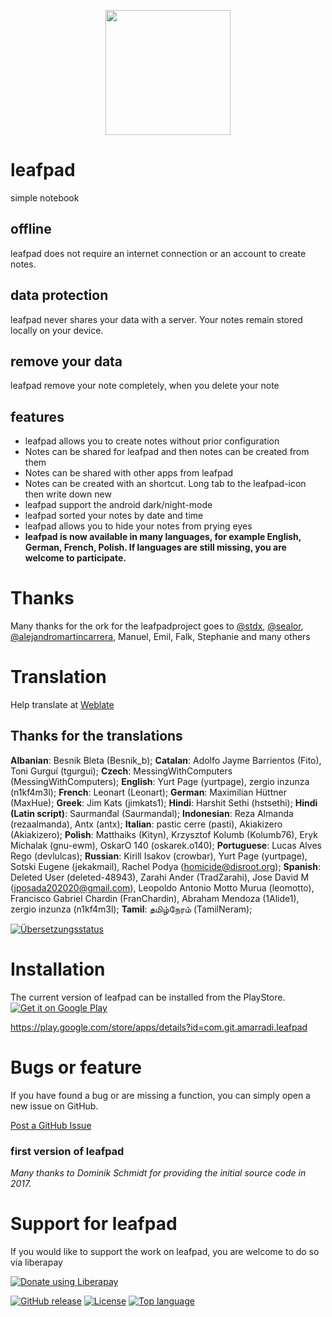 <p align="center"><img src="https://github.com/amarradi/leafpad/blob/development/dev/graphics/leaf-512_twig.png" height="200"/></p>

# leafpad
simple notebook

## offline
leafpad does not require an internet connection or an account to create notes.

## data protection
leafpad never shares your data with a server. Your notes remain stored locally on your device.

## remove your data
leafpad remove your note completely, when you delete your note

## features
* leafpad allows you to create notes without prior configuration
* Notes can be shared for leafpad and then notes can be created from them
* Notes can be shared with other apps from leafpad
* Notes can be created with an shortcut. Long tab to the leafpad-icon then write down new
* leafpad support the android dark/night-mode
* leafpad sorted your notes by date and time
*  leafpad allows you to hide your notes from prying eyes
* <b>leafpad is now available in many languages, for example English, German, French, Polish. If languages are still missing, you are welcome to participate.</b>

# Thanks
Many thanks for the ork for the leafpadproject goes to <a href='https://github.com/stdx'>@stdx</a>, <a href=https://github.com/sealor>@sealor</a>, <a href='https://github.com/alejandromartincarrera'>@alejandromartincarrera</a>, Manuel, Emil, Falk, Stephanie and many others


# Translation
Help translate at <a href='https://hosted.weblate.org/engage/leafpad/'>Weblate</a>

## Thanks for the translations
**Albanian**: Besnik Bleta (Besnik_b); **Catalan**: Adolfo Jayme Barrientos (Fito), Toni Gurguí (tgurgui); **Czech**: MessingWithComputers (MessingWithComputers); **English**: Yurt Page (yurtpage), zergio inzunza (n1kf4m3l); **French**: Leonart (Leonart); **German**: Maximilian Hüttner (MaxHue); **Greek**: Jim Kats (jimkats1); **Hindi**: Harshit Sethi (hstsethi); **Hindi (Latin script)**: Saurmanđal (Saurmandal); **Indonesian**: Reza Almanda (rezaalmanda), Antx (antx); **Italian**: pastic cerre (pasti), Akiakizero (Akiakizero); **Polish**: Matthaiks (Kityn), Krzysztof Kolumb (Kolumb76), Eryk Michalak (gnu-ewm), OskarO 140 (oskarek.o140); **Portuguese**: Lucas Alves Rego (devlulcas); **Russian**: Kirill Isakov (crowbar), Yurt Page (yurtpage), Sotski Eugene (jekakmail), Rachel Podya (homicide@disroot.org); **Spanish**: Deleted User (deleted-48943), Zarahi Ander (TradZarahi), Jose David M (jposada202020@gmail.com), Leopoldo Antonio Motto Murua (leomotto), Francisco Gabriel Chardin (FranChardin), Abraham Mendoza (1Alide1), zergio inzunza (n1kf4m3l); **Tamil**: தமிழ்நேரம் (TamilNeram);

<a href="https://hosted.weblate.org/engage/leafpad/">
<img src="https://hosted.weblate.org/widget/leafpad/leafpad/open-graph.png" alt="Übersetzungsstatus" />
</a>

# Installation
The current version of leafpad can be installed from the PlayStore.
[![Get it on Google Play](https://play.google.com/intl/en_us/badges/static/images/badges/en_badge_web_generic.png)](https://play.google.com/store/apps/details?id=com.git.amarradi.leafpad&pcampaignid=web_share)

<a href='https://play.google.com/store/apps/details?id=com.git.amarradi.leafpad'>https://play.google.com/store/apps/details?id=com.git.amarradi.leafpad</a>

# Bugs or feature
If you have found a bug or are missing a function, you can simply open a new issue on GitHub.

<a href='https://github.com/amarradi/leafpad/issues/'>Post a GitHub Issue</a>

### first version of leafpad
_Many thanks to Dominik Schmidt for providing the initial source code in 2017._

# Support for leafpad
If you would like to support the work on leafpad, you are welcome to do so via liberapay

<a href="https://liberapay.com/amarrradi/donate"><img alt="Donate using Liberapay" src="https://liberapay.com/assets/widgets/donate.svg"></a>


[![GitHub release](https://img.shields.io/github/v/release/amarradi/leafpad)](https://github.com/amarradi/leafpad/releases/latest)
[![License](https://img.shields.io/github/license/amarradi/leafpad)](https://github.com/amarradi/leafpad/blob/main/LICENSE)
[![Top language](https://img.shields.io/github/languages/top/amarradi/leafpad)](https://github.com/amarradi/leafpad)



